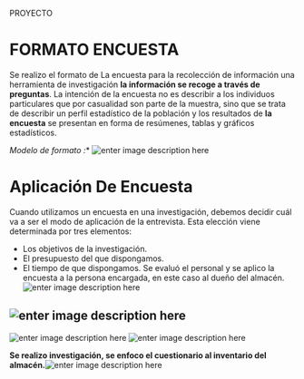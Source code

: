  PROYECTO

#         FORMATO ENCUESTA 
Se realizo  el formato de La encuesta   para la recolección de información una herramienta de investigación **la información se recoge a través de preguntas**. La intención de la encuesta no es describir a los individuos particulares que por casualidad son parte de la muestra, sino que se trata de describir un perfil estadístico de la población y los resultados de **la encuesta** se presentan en forma de resúmenes, tablas y gráficos estadísticos.

*Modelo de formato :** 
![enter image description here](https://lh3.googleusercontent.com/2TVaNdzxiv-Mo4Kcl-jBo6LRDwlFpsge0vIzw2ip7pE73E5LhhJwmXqht8pgpx7_q91aaKyQYIW4 "formato")

# Aplicación  De Encuesta 
Cuando utilizamos un encuesta  en una investigación, debemos decidir cuál va a ser el modo de aplicación de la entrevista. Esta elección viene determinada por tres elementos:
-   Los objetivos de la investigación.
-   El presupuesto del que dispongamos.
-   El tiempo de que dispongamos.
Se evaluó el personal  y se aplico la encuesta a la persona encargada, en este caso  al dueño del almacén.
![enter image description here](https://lh3.googleusercontent.com/TN1pAt4NtJZOhwJojphDz7rUXvUQRa8vksFMMEog85BdH3aBfrqLbO17HSKdoRQkfcnQ0aHtL_FC "encue1")
## ![enter image description here](https://lh3.googleusercontent.com/_6CcNmI0_1vB8Tq-wvlAVkehFvLxmTkA56-ydLejPrDNLWrlHXlxQulAcGXQJRglmiZlcwdWJE0h "eu2")
![enter image description here](https://lh3.googleusercontent.com/TzhystEfV-uVVmVe-qA75at6yY0Wv_s5Y4hSIO6jadOEFqwITJUCzkHw_ay7xLmlgjdUTE7V57oY "eu3")
![enter image description here](https://lh3.googleusercontent.com/TzhystEfV-uVVmVe-qA75at6yY0Wv_s5Y4hSIO6jadOEFqwITJUCzkHw_ay7xLmlgjdUTE7V57oY "e4")

**Se realizo investigación, se enfoco el cuestionario al inventario del almacén.**![enter image description here](https://lh3.googleusercontent.com/o1SPkD-dSwiam4YzNR9FRUjLqhzi1rLcUjGEBbDVq4hjQSt3FU88V4-uk_FN38Vau_GuE0c47M-W "gracias")
